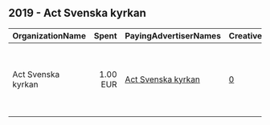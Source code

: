 ## 2019 - Act Svenska kyrkan 
|OrganizationName|Spent|PayingAdvertiserNames|CreativeUrls|Impressions|Genders|AgeBrackets|CountryCodes|BillingAddresses|CandidateBallotInformation|
|:---|---:|:---|:---|---:|:---|:---|:---|:---|:---|
|Act Svenska kyrkan|1.00 EUR|[Act Svenska kyrkan](2019/Act_Svenska_kyrkan.md)|[0](https://www.snap.com/political-ads/asset/3391d6783a98a7a98ee54a404078593527a370374e48da9426e2376242a61cb2?mediaType=mp4)|3,675||16-30|sweden|"The Church of Sweden Faith Community Fack 95800009 Box 15018,Uppsala ,SE-750 15 Uppsala,SE"||
